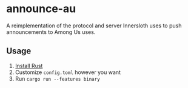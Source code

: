 # announce-au
A reimplementation of the protocol and server Innersloth uses to push announcements to Among Us uses.

## Usage
1. [Install Rust](https://rustup.rs/)
2. Customize `config.toml` however you want
2. Run `cargo run --features binary`
